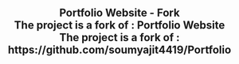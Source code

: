 <h2 align="center">
  Portfolio Website - Fork<br/>
  The project is a fork of : <a href="https://soumyajit.vercel.app/" target="_blank"></a>
  Portfolio Website <br/>
 The project is a fork of : https://github.com/soumyajit4419/Portfolio
</h2>

<br/>
